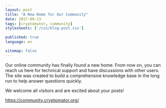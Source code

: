 ```yaml
---
layout: post
title: "A New Home for Our Community"
date: 2017-09-13
tags: [cryptomator, community]
stylesheets: ['/css/blog-post.css']

published: true
language: en

sitemap: false
---
```

Our online community has finally found a new home. From now on, you can reach us here for technical support and have discussions with other users. The site was created to build a comprehensive knowledge base in the long run to help answer questions quickly.

We welcome all visitors and are excited about your posts!

<a href="https://community.cryptomator.org/" target="_blank">https://community.cryptomator.org/</a>
